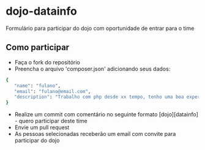 # dojo-datainfo

Formulário para participar do dojo com oportunidade de entrar para o time

## Como participar

- Faça o fork do repositório
- Preencha o arquivo 'composer.json' adicionando seus dados: 
```sh
{
   "name": "fulano", 
   "email": "fulano@email.com", 
   "description": "Trabalho com php desde xx tempo, tenho uma boa experiencia com os framework xxx, tenho familiaridade com xxx    metodologias/processo de trabalho"
}
```
- Realize um commit com comentário no seguinte formato [dojo][datainfo] - quero participar deste time
- Envie um pull request
- As pessoas selecionadas receberão um email com convite para participar do dojo

